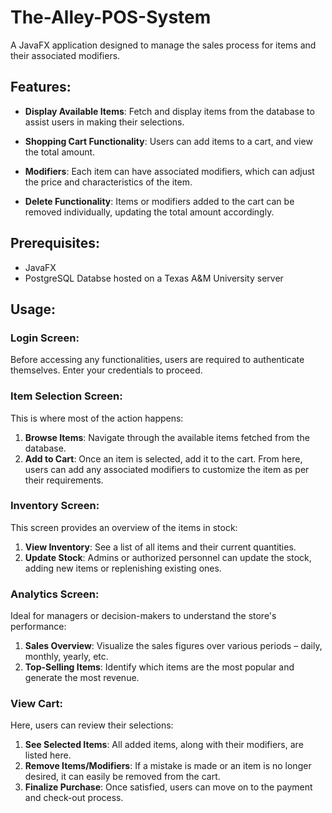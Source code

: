 # The-Alley-POS-System
A JavaFX application designed to manage the sales process for items and their associated modifiers.

## Features:

- **Display Available Items**: Fetch and display items from the database to assist users in making their selections.
  
- **Shopping Cart Functionality**: Users can add items to a cart, and view the total amount.
  
- **Modifiers**: Each item can have associated modifiers, which can adjust the price and characteristics of the item.
  
- **Delete Functionality**: Items or modifiers added to the cart can be removed individually, updating the total amount accordingly.

## Prerequisites:

- JavaFX
- PostgreSQL Databse hosted on a Texas A&M University server

## Usage:

### Login Screen:
Before accessing any functionalities, users are required to authenticate themselves. Enter your credentials to proceed.

### Item Selection Screen:
This is where most of the action happens:
1. **Browse Items**: Navigate through the available items fetched from the database.
2. **Add to Cart**: Once an item is selected, add it to the cart. From here, users can add any associated modifiers to customize the item as per their requirements.

### Inventory Screen:
This screen provides an overview of the items in stock:
1. **View Inventory**: See a list of all items and their current quantities.
2. **Update Stock**: Admins or authorized personnel can update the stock, adding new items or replenishing existing ones.

### Analytics Screen:
Ideal for managers or decision-makers to understand the store's performance:
1. **Sales Overview**: Visualize the sales figures over various periods – daily, monthly, yearly, etc.
2. **Top-Selling Items**: Identify which items are the most popular and generate the most revenue.

### View Cart:
Here, users can review their selections:
1. **See Selected Items**: All added items, along with their modifiers, are listed here.
2. **Remove Items/Modifiers**: If a mistake is made or an item is no longer desired, it can easily be removed from the cart.
3. **Finalize Purchase**: Once satisfied, users can move on to the payment and check-out process.
